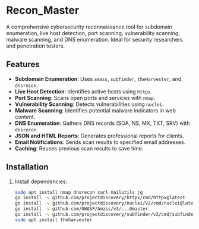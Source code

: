 # Recon_Master

A comprehensive cybersecurity reconnaissance tool for subdomain enumeration, live host detection, port scanning, vulnerability scanning, malware scanning, and DNS enumeration. Ideal for security researchers and penetration testers.

## Features
- **Subdomain Enumeration**: Uses `amass`, `subfinder`, `theHarvester`, and `dnsrecon`.
- **Live Host Detection**: Identifies active hosts using `httpx`.
- **Port Scanning**: Scans open ports and services with `nmap`.
- **Vulnerability Scanning**: Detects vulnerabilities using `nuclei`.
- **Malware Scanning**: Identifies potential malware indicators in web content.
- **DNS Enumeration**: Gathers DNS records (SOA, NS, MX, TXT, SRV) with `dnsrecon`.
- **JSON and HTML Reports**: Generates professional reports for clients.
- **Email Notifications**: Sends scan results to specified email addresses.
- **Caching**: Reuses previous scan results to save time.

## Installation
1. Install dependencies:
   ```bash
   sudo apt install nmap dnsrecon curl mailutils jq
   go install -v github.com/projectdiscovery/httpx/cmd/httpx@latest
   go install -v github.com/projectdiscovery/nuclei/v2/cmd/nuclei@latest
   go install -v github.com/OWASP/Amass/v3/...@master
   go install -v github.com/projectdiscovery/subfinder/v2/cmd/subfinder@latest
   sudo apt install theharvester


